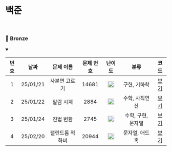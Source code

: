 백준 
==============================
<br>

### 🥉 Bronze
<details open>
<summary></summary>

| 번호 |    날짜    |  문제 이름   | 문제 번호 |                                 난이도                                 |     분류      |              코드               |  
|:--:|:--------:|:--------:|:-----:|:-------------------------------------------------------------------:|:-----------:|:-----------------------------:|
| 1  | 25/01/21 | 사분면 고르기  | 14681 | <img src="https://static.solved.ac/tier_small/1.svg" width="20px"/> |   구현, 기하학   | [보기](./Bronze/사분면%20고르기.cpp)  |  |
| 2  | 25/01/22 |  알람 시계   | 2884  | <img src="https://static.solved.ac/tier_small/3.svg" width="20px"/> |  수학, 사칙연산   |  [보기](./Bronze/알람%20시계.cpp)   |  |
| 3  | 25/01/24 |  진법 변환   | 2745  | <img src="https://static.solved.ac/tier_small/4.svg" width="20px"/> | 수학, 구현, 문자열 |  [보기](./Bronze/진법%20변환.cpp)   |  |
| 4  | 25/02/20 | 팰린드롬 척화비 | 20944 | <img src="https://static.solved.ac/tier_small/3.svg" width="20px"/> |  문자열, 애드혹   | [보기](./Bronze/팰린드롬%20척화비.cpp) |  |

</details>

[Bronze5]: https://static.solved.ac/tier_small/1.svg
[Bronze4]: https://static.solved.ac/tier_small/2.svg
[Bronze3]: https://static.solved.ac/tier_small/3.svg
[Bronze2]: https://static.solved.ac/tier_small/4.svg
[Bronze1]: https://static.solved.ac/tier_small/5.svg
[Silver5]: https://static.solved.ac/tier_small/6.svg
[Silver4]: https://static.solved.ac/tier_small/7.svg
[Silver3]: https://static.solved.ac/tier_small/8.svg
[Silver2]: https://static.solved.ac/tier_small/9.svg
[Silver1]: https://static.solved.ac/tier_small/10.svg
[Gold5]: https://static.solved.ac/tier_small/11.svg
[Gold4]: https://static.solved.ac/tier_small/12.svg
[Gold3]: https://static.solved.ac/tier_small/13.svg
[Gold2]: https://static.solved.ac/tier_small/14.svg
[Gold1]: https://static.solved.ac/tier_small/15.svg
